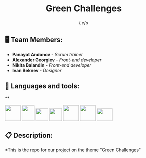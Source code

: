 <h1 align="center">Green Challenges</h1>
<h6 align="center">Lefa</h6>
<p align="center">
</p>


## 🖥 Team Members:
* **Panayot Andonov** - *Scrum trainer* 
* **Alexander Georgiev** - *Front-end developer* 
* **Nikita Balandin** - *Front-end developer* 
* **Ivan Beknev** - *Designer* 


## 🚀 Languages and tools:
**<p align="left"> 
        <img src="./assets/html.png" width="50px" height="50px"> 
        <img src="./assets/css.png" width="40px" height="50px"> 
        <img src="./assets/vscode.png" width="40px" height="40px"> 
        <img src="./assets/powerpoint.png" width="40px" height="40px"> 
        <img src="./assets/word.png" width="50px" height="50px"> 
        <img src="./assets/teams.png" width="50px" height="50px"> 
        <img src="./assets/figma.png" width="50px" height="40px"> 
## 📋 Description:
    
*This is the repo for our project on the theme "Green Challenges"
